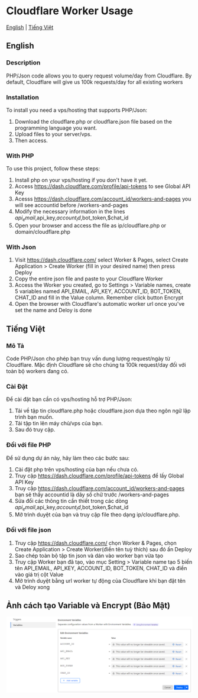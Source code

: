 # Cloudflare Worker Usage

[English](#english) | [Tiếng Việt](#tiếng-việt)

## English

### Description

PHP/Json code allows you to query request volume/day from Cloudflare. By default, Cloudflare will give us 100k requests/day for all existing workers

### Installation

To install you need a vps/hosting that supports PHP/Json:
1. Download the cloudflare.php or cloudflare.json file based on the programming language you want.
2. Upload files to your server/vps.
3. Then access.

### With PHP


To use this project, follow these steps:
1. Install php on your vps/hosting if you don't have it yet.
2. Access https://dash.cloudflare.com/profile/api-tokens to see Global API Key
3. Acesss https://dash.cloudflare.com/account_id/workers-and-pages you will see accountid before /workers-and-pages
4. Modify the necessary information in the lines $api_email,$api_key,$account_id,$bot_token,$chat_id
5. Open your browser and access the file as ip/cloudflare.php or domain/cloudflare.php

### With Json

1. Visit https://dash.cloudflare.com/ select Worker & Pages, select Create Application > Create Worker (fill in your desired name) then press Deploy
2. Copy the entire json file and paste to your Cloudflare Worker
3. Access the Worker you created, go to Settings > Variable names, create 5 variables named API_EMAIL, API_KEY, ACCOUNT_ID, BOT_TOKEN, CHAT_ID and fill in the Value column. Remember click button Encrypt
4. Open the browser with Cloudflare's automatic worker url once you've set the name and Deloy is done

## Tiếng Việt

### Mô Tả

Code PHP/Json cho phép bạn truy vấn dung lượng request/ngày từ Cloudflare. Mặc định Cloudflare sẽ cho chúng ta 100k request/day đối với toàn bộ workers đang có.

### Cài Đặt

Để cài đặt bạn cần có vps/hosting hỗ trợ PHP/Json:
1. Tải về tập tin cloudflare.php hoặc cloudflare.json dựa theo ngôn ngữ lập trình bạn muốn.
2. Tải tập tin lên máy chủ/vps của bạn.
3. Sau đó truy cập.

### Đối với file PHP

Để sử dụng dự án này, hãy làm theo các bước sau:
1. Cài đặt php trên vps/hosting của bạn nếu chưa có.
2. Truy cập https://dash.cloudflare.com/profile/api-tokens để lấy Global API Key
3. Truy cập https://dash.cloudflare.com/account_id/workers-and-pages bạn sẽ thấy accountid là dãy số chữ trước /workers-and-pages
4. Sửa đổi các thông tin cần thiết trong các dòng $api_email,$api_key,$account_id,$bot_token,$chat_id
5. Mở trình duyệt của bạn và truy cập file theo dạng ip/cloudflare.php.

### Đối với file json

1. Truy cập https://dash.cloudflare.com/ chọn Worker & Pages, chọn Create Application > Create Worker(điền tên tuỳ thích) sau đó ấn Deploy
2. Sao chép toàn bộ tập tin json và dán vào worker bạn vừa tạo
3. Truy cập Worker bạn đã tạo, vào mục Setting > Variable name tạo 5 biến tên API_EMAIL, API_KEY, ACCOUNT_ID, BOT_TOKEN, CHAT_ID và điền vào giá trị cột Value
4. Mở trình duyệt bằng url worker tự động của Cloudflare khi bạn đặt tên và Deloy xong

## Ảnh cách tạo Variable và Encrypt (Bảo Mật)

![A descriptive alt text](images/encrypt-variable.png)
